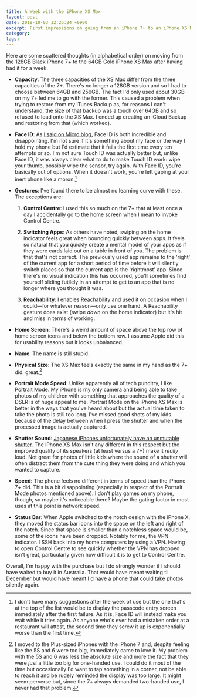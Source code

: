 ```yaml
---
title: A Week with the iPhone XS Max
layout: post
date: 2018-10-03 12:26:24 +0900
excerpt: First impressions on going from an iPhone 7+ to an iPhone XS Max.
category: 
tags: 
---
```


Here are some scattered thoughts (in alphabetical order) on moving from the 128GB Black iPhone 7+ to the 64GB Gold iPhone XS Max after having had it for a week:

- **Capacity**: The three capacities of the XS Max differ from the three capacities of the 7+. There's no longer a 128GB version and so I had to choose between 64GB and 256GB. The fact I'd only used about 30GB on my 7+ led me to go with the former. This caused a problem when trying to restore from my iTunes Backup as, for reasons I can't understand, the size of that backup was a touch over 64GB and so refused to load onto the XS Max. I ended up creating an iCloud Backup and restoring from that (which worked).

- **Face ID**: As [I said on Micro.blog][mbp], Face ID is both incredible and disappointing. I'm not sure if it's something about my face or the way I hold my phone but I'd estimate that it fails the first time every ten attempts or so. I'm not sure Touch ID was actually better but, unlike Face ID, it was always clear what to do to make Touch ID work: wipe your thumb, possibly wipe the sensor, try again. With Face ID, you're basically out of options. When it doesn't work, you're left gaping at your inert phone like a moron.[^1]

[mbp]: http://updates.inqk.net/2018/10/03/face-id-is.html

- **Gestures**: I've found there to be almost no learning curve with these. The exceptions are:

   1. **Control Centre**: I used this so much on the 7+ that at least once a day I accidentally go to the home screen when I mean to invoke Control Centre.
   
   2. **Switching Apps**: As others have noted, swiping on the home indicator feels great when bouncing quickly between apps. It feels so natural that you quickly create a mental model of your apps as if they were cards laid out on a table in front of you. The problem is that that's not correct. The previously used app remains to the 'right' of the current app for a short period of time before it will silently switch places so that the current app is the 'rightmost' app. Since there's no visual indication this has occurred, you'll sometimes find yourself sliding futilely in an attempt to get to an app that is no longer where you thought it was.
   
   3. **Reachability**: I enables Reachability and used it on occasion when I could—for whatever reason—only use one hand. A Reachability gesture does exist (swipe _down_ on the home indicator) but it's hit and miss in terms of working.

- **Home Screen**: There's a weird amount of space above the top row of home screen icons and below the bottom row. I assume Apple did this for usability reasons but it looks unbalanced.

- **Name**: The name is still stupid. 

- **Physical Size**: The XS Max feels exactly the same in my hand as the 7+ did: great.[^2]

- **Portrait Mode Speed**: Unlike apparently all of tech punditry, I like Portrait Mode. My iPhone is my only camera and being able to take photos of my children with something that approaches the quality of a DSLR is of huge appeal to me. Portrait Mode on the iPhone XS Max is better in the ways that you've heard about but the actual time taken to take the photo is still too long. I've missed good shots of my kids because of the delay between when I press the shutter and when the processed image is actually captured.

- **Shutter Sound**: [Japanese iPhones unfortunately have an unmutable shutter][jus]. The iPhone XS Max isn't any different in this respect but the improved quality of its speakers (at least versus a 7+) make it _really_ loud. Not great for photos of little kids where the sound of a shutter will often distract them from the cute thing they were doing and which you wanted to capture.

[jus]: http://articles.inqk.net/2018/02/09/japan-iphone-shutter.html

- **Speed**: The phone feels no different in terms of speed than the iPhone 7+ did. This is a bit disappointing (especially in respect of the Portrait Mode photos mentioned above). I don't play games on my phone, though, so maybe it's noticeable there? Maybe the gating factor in most uses at this point is network speed.
 
- **Status Bar**: When Apple switched to the notch design with the iPhone X, they moved the status bar icons into the space on the left and right of the notch. Since that space is smaller than a notchless space would be, some of the icons have been dropped. Notably for me, the VPN indicator. I SSH back into my home computers by using a VPN. Having to open Control Centre to see quickly whether the VPN has dropped isn't great, particularly given how difficult it is to get to Control Centre.

Overall, I'm happy with the purchase but I do strongly wonder if I should have waited to buy it in Australia. That would have meant waiting til December but would have meant I'd have a phone that could take photos silently again.

[^1]: I don't have many suggestions after the week of use but the one that's at the top of the list would be to display the passcode entry screen immediately after the first failure. As it is, Face ID will instead make you wait while it tries again. As anyone who's ever had a mistaken order at a restaurant will attest, the second time they screw it up is exponentially worse than the first time.

[^2]: I moved to the Plus-sized iPhones with the iPhone 7 and, despite feeling like the 5S and 6 were too big, immediately came to love it. My problem with the 5S and 6 was less the absolute size and more the fact that they were _just_ a little too big for one-handed use. I could do it most of the time but occasionally I'd want to tap something in a corner, not be able to reach it and be rudely reminded the display was too large. It might seem perverse but, since the 7+ always demanded two-handed use, I never had that problem.